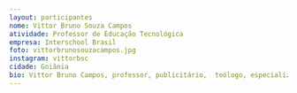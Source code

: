 ```yaml
---
layout: participantes
nome: Vittor Bruno Souza Campos 
atividade: Professor de Educação Tecnológica
empresa: Interschool Brasil
foto: vittorbrunosouzacampos.jpg
instagram: vittorbsc
cidade: Goiânia
bio: Vittor Bruno Campos, professor, publicitário,  teólogo, especializado em Cinema e fotografia, Pós graduado em Tecnologias na Aprendizagem, apaixonando em pessoas e na arte de ensinar! Tem dado aulas de Educação Tecnológica, que reúne diversas competências de novas tecnologias como Informática, cinema, fotografia, Youtube, passando por animação gráfica, programação, chegando até a robótica. Considera sempre que as pessoas e as relações interpessoais são mais importantes que a própria tecnologia!
---
```

